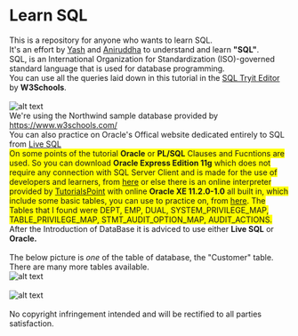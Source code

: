 # Learn SQL
This is a repository for anyone who wants to learn SQL.<br/>
It's an effort by <a href="https://github.com/yashpathack">Yash</a> and <a href="https://github.com/yashpathack">Aniruddha</a> to understand and learn <b>"SQL"</b>.<br/>
SQL, is an International Organization for Standardization (ISO)-governed standard language that is used for database programming.<br/>
You can use all the queries laid down in this tutorial in the <a href="https://www.w3schools.com/sql/trysql.asp?filename=trysql_select_all">SQL Tryit Editor</a> by <b>W3Schools</b>.<br/><br/>
![alt text](https://github.com/aniruddha0pandey/Learn_SQL/blob/master/Resources/Logo.svg)<br/>
We're using the Northwind sample database provided by https://www.w3schools.com/<br/>
You can also practice on Oracle's Offical website dedicated entirely to SQL from
<a href="http://www.oracle.com/technetwork/database/application-development/livesql/livesql-2715848.html">Live SQL</a><br/>
<span style="background-color: #FFFF00">On some points of the tutorial <b>Oracle</b> or <b>PL/SQL</b> Clauses and Fucntions are used. So you can download <b>Oracle Express Edition 11g</b> which does not require any connection with SQL Server Client and is made for the use of developers and learners, from <a href="http://www.oracle.com/technetwork/database/database-technologies/express-edition/downloads/index.html">here</a> or else there is an online interpreter provided by <a href="https://www.tutorialspoint.com/html5/">TutorialsPoint</a> with online <b>Oracle XE 11.2.0-1.0</b> all built in, which include some basic tables, you can use to practice on, from <a href="https://www.tutorialspoint.com/oracle_terminal_online.php">here</a>. The Tables that I found were DEPT, EMP, DUAL, SYSTEM_PRIVILEGE_MAP, TABLE_PRIVILEGE_MAP, STMT_AUDIT_OPTION_MAP, AUDIT_ACTIONS.</span><br/>
After the Introduction of DataBase it is adviced to use either <b>Live SQL</b> or <b>Oracle.</b><br/><br/>
The below picture is <i>one</i> of the table of database, the "Customer" table. There are many more tables available.<br/>
![alt text](https://github.com/aniruddha0pandey/Learn_SQL/blob/master/Resources/1.png)<br/><br/>
![alt text](https://github.com/aniruddha0pandey/Learn_SQL/blob/master/Resources/2.png)<br/><br/> 
No copyright infringement intended and will be rectified to all parties satisfaction.
